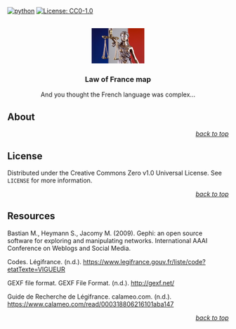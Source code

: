 <div id="top"></div>

<!-- PROJECT SHIELDS -->

[![python](https://badges.aleen42.com/src/python.svg)](https://www.python.org/)
[![License: CC0-1.0](https://img.shields.io/badge/License-CC0_1.0-lightgrey.svg)](http://creativecommons.org/publicdomain/zero/1.0/)

<!-- PROJECT LOGO -->

<br />

<div align="center">
    <a href="">
        <img src="imgs/themis.jpg" alt="Logo" height="80">
    </a>
    <h3 align="center">Law of France map</h3>
    <p align="center">
        And you thought the French language was complex...
    </p>
</div>

<!-- ABOUT THE PROJECT -->

## About

<p align="right"><a href="#top"><i>back to top</i></a></p>

## License

Distributed under the Creative Commons Zero v1.0 Universal License. See `LICENSE` for more information.

<p align="right"><a href="#top"><i>back to top</i></a></p>

<!-- RESOURCES -->

## Resources

Bastian M., Heymann S., Jacomy M. (2009). Gephi: an open source software for exploring and manipulating networks.
International AAAI Conference on Weblogs and Social Media.

Codes. Légifrance. (n.d.). https://www.legifrance.gouv.fr/liste/code?etatTexte=VIGUEUR

GEXF file format. GEXF File Format. (n.d.). http://gexf.net/

Guide de Recherche de Légifrance. calameo.com. (n.d.). https://www.calameo.com/read/000318806216101aba147 

<p align="right"><a href="#top"><i>back to top</i></a></p>